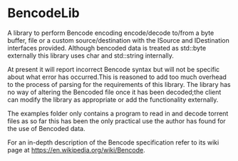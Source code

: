 # BencodeLib

A library to perform Bencode encoding encode/decode to/from
a byte buffer, file or a custom source/destination with the
ISource and IDestination interfaces provided. Although bencoded 
data is treated as std::byte externally this library uses char 
and std::string internally.

At present it will report incorrect Bencode syntax but will not be
specific about what error has occurred.This is reasoned to add too 
much overhead to the process of parsing for the requirements of this 
library. The library has no way of altering the Bencoded file
once it has been decoded;the client can modify the library as appropriate
or add the functionality externally.

The examples folder only contains a program to read in and decode torrent files
as so far this has been the only practical use the author has found for the use
of Bencoded data.

For an in-depth description of the Bencode specification refer 
to its wiki page at https://en.wikipedia.org/wiki/Bencode.